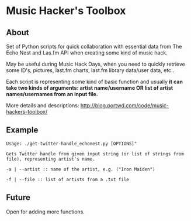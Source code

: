 # Music Hacker's Toolbox

## About 

Set of Python scripts for quick collaboration with essential data from The Echo Nest and Las.fm API when creating some kind of music hack.

May be useful during Music Hack Days, when you need to quickly retrieve some ID's, pictures, last.fm charts, last.fm library data/user data, etc.. 

Each script is representing some kind of basic function and usually **it can take two kinds of arguments: artist name/username OR list of artist names/usernames from an input file.**

More details and descriptions: http://blog.portwd.com/code/music-hackers-toolbox/

## Example

`Usage: ./get-twitter-handle_echonest.py [OPTIONS]"`

`Gets Twitter handle from given input string (or list of strings from file), representing artist's name.`

`-a | --artist :: name of the artist, e.g. ("Iron Maiden")`

`-f | --file :: list of artists from a .txt file`

## Future

Open for adding more functions.
